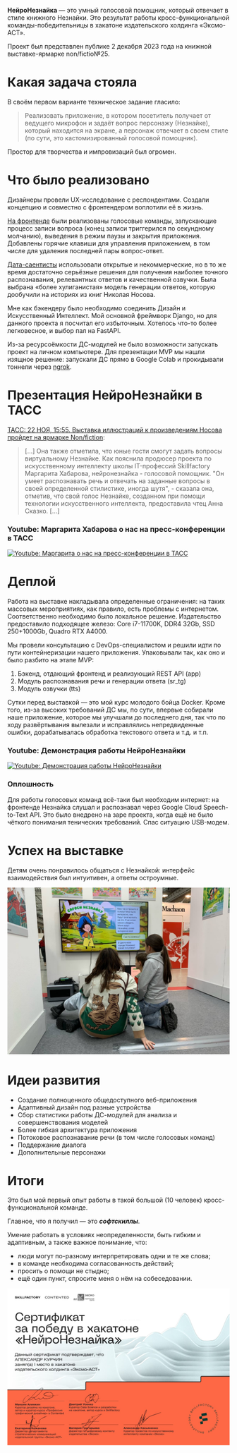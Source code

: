 **НейроНезнайка** — это умный голосовой помощник, который отвечает в стиле книжного Незнайки. Это результат работы кросс-функциональной команды-победительницы в хакатоне издательского холдинга «Эксмо-АСТ».

Проект был представлен публике 2 декабря 2023 года на книжной выставке-ярмарке non/fictio№25.

# Какая задача стояла

В своём первом варианте техническое задание гласило:
> Реализовать приложение, в котором посетитель получает от ведущего микрофон и задаёт вопрос персонажу (Незнайке), который находится на экране, а персонаж отвечает в своем стиле (по сути, это кастомизированный голосовой помощник).

Простор для творчества и импровизаций был огромен.

# Что было реализовано

Дизайнеры провели UX-исследование с респондентами. Создали концепцию и совместно с фронтендером воплотили её в жизнь.

[На фронтенде](https://github.com/Nick-Voskoboinikov/neznaika-for-eksmo) были реализованы голосовые команды, запускающие процесс записи вопроса (конец записи триггерился по секундному молчанию), выведения в режим паузы и закрытия приложения. Добавлены горячие клавиши для управления приложением, в том числе для удаления последней пары вопрос-ответ.

[Дата-саентисты](https://github.com/AsiyatShch/Neznaika) использовали открытые и некоммерческие, но в то же время достаточно серьёзные решения для получения наиболее точного распознавания, релевантных ответов и качественной озвучки. Была выбрана «более хулиганистая» модель генерации ответов, которую дообучили на историях из книг Николая Носова.

Мне как бэкендеру было необходимо соединить Дизайн и Искусственный Интеллект. Мой основной фреймворк Django, но для данного проекта я посчитал его избыточным. Хотелось что-то более легковесное, и выбор пал на FastAPI.

Из-за ресурсоёмкости ДС-модулей не было возможности запускать проект на личном компьютере. Для презентации MVP мы нашли изящное решение: запускали ДС прямо в Google Colab и прокидывали тоннели через [ngrok](https://ngrok.com/).

# Презентация НейроНезнайки в ТАСС

[ТАСС: 22 НОЯ, 15:55. Выставка иллюстраций к произведениям Носова пройдет на ярмарке Non/fiction](https://tass.ru/kultura/19353719/amp):
> [...] Она также отметила, что юные гости смогут задать вопросы виртуальному Незнайке. Как пояснила продюсер проекта по искусственному интеллекту школы IT-профессий Skillfactory Маргарита Хабарова, нейронезнайка - голосовой помощник. "Он умеет распознавать речь и отвечать на заданные вопросы в своей определенной стилистике, иногда шутя", - сказала она, отметив, что свой голос Незнайке, созданном при помощи технологии искусственного интеллекта, предоставила чтец Анна Сказко. [...]

### Youtube: Маргарита Хабарова о нас на пресс-конференции в ТАСС
[![Youtube: Маргарита о нас на пресс-конференции в ТАСС](http://img.youtube.com/vi/3qsIgYh-njA/0.jpg)](http://www.youtube.com/watch?v=3qsIgYh-njA "Маргарита о нас на пресс-конференции в ТАСС")

# Деплой

Работа на выставке накладывала определенные ограничения: на таких массовых мероприятиях, как правило, есть проблемы с интернетом. Соответственно необходимо было локальное решение. Издательство предоставило подходящее железо: Core i7-11700K, DDR4 32Gb, SSD 250+1000Gb, Quadro RTX A4000.

Мы провели консультацию с DevOps-специалистом и решили идти по пути контейнеризации нашего приложения. Упаковывали так, как оно и было разбито на этапе MVP:
1) Бэкенд, отдающий фронтенд и реализующий REST API (app)
2) Модуль распознавания речи и генерации ответа (sr_tg)
3) Модуль озвучки (tts)

Сутки перед выставкой — это мой курс молодого бойца Docker. Кроме того, из-за высоких требований ДС мы, по сути, впервые собирали наше приложение, которое мы улучшали до последнего дня, так что по ходу развёртывания вылезали и исправлялись непредвиденные ошибки, дорабатывалась обработка текстового ответа и т.д. и т.п.

### Youtube: Демонстрация работы НейроНезнайки
[![Youtube: Демонстрация работы НейроНезнайки](http://img.youtube.com/vi/QBbSnxUNZHA/0.jpg)](http://www.youtube.com/watch?v=QBbSnxUNZHA "Демонстрация работы НейроНезнайки")

###  Оплошность
Для работы голосовых команд всё-таки был необходим интернет: на фронтенде Незнайка слушал и распознавал через Google Cloud Speech-to-Text API. Это было внедрено на заре проекта, когда ещё не было чёткого понимания тенических требований. Спас ситуацию USB-модем.

# Успех на выставке

Детям очень понравилось общаться с Незнайкой: интерфейс взаимодействия был интуитивен, а ответы остроумные.

![children](https://github.com/alexander-kurchin/pics-for-md/blob/main/idontknower/children.jpg)

# Идеи развития

- Создание полноценного общедоступного веб-приложения
- Адаптивный дизайн под разные устройства
- Сбор статистики работы ДС-модулей для анализа и совершенствования моделей
- Более гибкая архитектура приложения
- Потоковое распознавание речи (в том числе голосовых команд)
- Поддержание диалога
- Дополнительные персонажи

# Итоги

Это был мой первый опыт работы в такой большой (10 человек) кросс-функциональной команде.

Главное, что я получил — это ***софтскиллы***.

Умение работать в условиях неопределенности, быть гибким и адаптивным, а также важное понимание, что:
- люди могут по-разному интерпретировать одни и те же слова;
- в команде необходима согласованность действий;
- просить о помощи не стыдно;
- ещё один пункт, спросите меня о нём на собеседовании.

![cert](https://github.com/alexander-kurchin/pics-for-md/blob/main/idontknower/cert.jpg)
